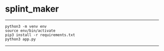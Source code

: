 # splint_maker
***
	python3 -m venv env
	source env/bin/activate
  	pip3 install -r requirements.txt
  	python3 app.py
***
